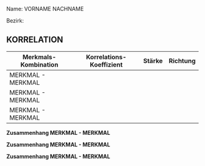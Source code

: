 Name: VORNAME NACHNAME

Bezirk: 

## KORRELATION


| Merkmals-Kombination | Korrelations-Koeffizient | Stärke | Richtung |
|----------------------|--------------------------|--------|----------|
| MERKMAL - MERKMAL |  |  |  |
| MERKMAL - MERKMAL |  |  |  |
| MERKMAL - MERKMAL |  |  |  |


**Zusammenhang MERKMAL - MERKMAL**


**Zusammenhang MERKMAL - MERKMAL**


**Zusammenhang MERKMAL - MERKMAL**





